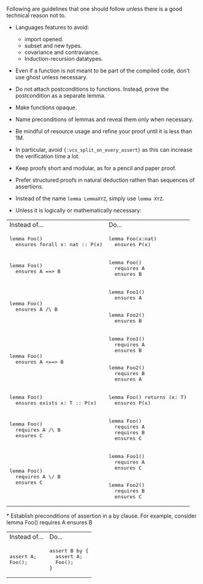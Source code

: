 Following are guidelines that one should follow unless there is a good technical reason not to.

* Languages features to avoid:
    * import opened.
    * subset and new types.
    * covariance and contraviance.
    * Induction-recursion datatypes.

* Even if a function is not meant to be part of the compiled code, don't use ghost unless necessary.
* Do not attach postconditions to functions. Instead, prove the postcondition as a separate lemma.
* Make functions opaque.
* Name preconditions of lemmas and reveal them only when necessary.
* Be mindful of resource usage and refine your proof until it is less than 1M.
* In particular, avoid `{:vcs_split_on_every_assert}` as this can increase the verification time a lot.
* Keep proofs short and modular, as for a pencil and paper proof.
* Prefer structured proofs in natural deduction rathen than sequences of assertions.
* Instead of the name `lemma LemmaXYZ`, simply use `lemma XYZ`.
* Unless it is logically or mathematically necessary:
<table>
   <tr>
      <td> Instead of... </td> <td> Do... </td>
   </tr>
   <tr> </tr>
   <tr>
      <td>
<pre>
lemma Foo()
  ensures forall x: nat :: P(x)
</pre>
      </td>
      <td>
<pre>
lemma Foo(x:nat)
  ensures P(x)
</pre>
      </td>
   </tr>
   <tr> </tr>
   <tr>
      <td>
<pre>
lemma Foo()
  ensures A ==> B
</pre>
      </td>
      <td>
<pre>
lemma Foo()
  requires A
  ensures B
</pre>
      </td>
   </tr>
   <tr> </tr>
   <tr>
      <td>
<pre>
lemma Foo()
  ensures A /\ B
</pre>
      </td>
      <td>
<pre>
lemma Foo1()
  ensures A
<br>
lemma Foo2()
  ensures B
</pre>
      </td>
   </tr>
   <tr> </tr>
   <tr>
      <td>
<pre>
lemma Foo()
  ensures A <==> B
</pre>
      </td>
      <td>
<pre>
lemma Foo1()
  requires A
  ensures B
<br>
lemma Foo2()
  requires B
  ensures A
</pre>
      </td>
   </tr>
   <tr> </tr>
   <tr>
      <td>
<pre>
lemma Foo()
  ensures exists x: T :: P(x)
</pre>
      </td>
      <td>
<pre>
lemma Foo() returns (x: T)
  ensures P(x)
</pre>
      </td>
   </tr>
   <tr> </tr>
   <tr>
      <td>
<pre>
lemma Foo()
  requires A /\ B
  ensures C
</pre>
      </td>
      <td>
<pre>
lemma Foo()
  requires A
  requires B
  ensures C
</pre>
      </td>
   </tr>
   <tr> </tr>
   <tr>
      <td>
<pre>
lemma Foo()
  requires A \/ B
  ensures C
</pre>
      </td>
      <td>
<pre>
lemma Foo1()
  requires A
  ensures C
   <br>
lemma Foo2()
  requires B
  ensures C
</pre>
      </td>
   </tr>
</table>
* Establish preconditions of assertion in a by clause. For example, consider lemma Foo() requires A ensures B
<table>
   <tr>
      <td> Instead of... </td> <td> Do... </td>
   </tr>
   <tr> </tr>
   <tr>
      <td>
<pre>
assert A;
Foo();
</pre>
      </td>
      <td>
<pre>
assert B by {
  assert A;
  Foo();
}
</pre>
      </td>
   </tr>
</table>
